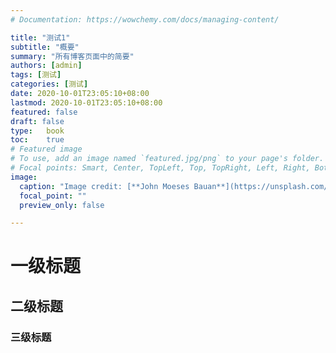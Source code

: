 ```yaml
---
# Documentation: https://wowchemy.com/docs/managing-content/

title: "测试1"
subtitle: "概要"
summary: "所有博客页面中的简要"
authors: [admin]
tags: [测试]
categories: [测试]
date: 2020-10-01T23:05:10+08:00
lastmod: 2020-10-01T23:05:10+08:00
featured: false
draft: false
type:	book
toc:	true
# Featured image
# To use, add an image named `featured.jpg/png` to your page's folder.
# Focal points: Smart, Center, TopLeft, Top, TopRight, Left, Right, BottomLeft, Bottom, BottomRight.
image:
  caption: "Image credit: [**John Moeses Bauan**](https://unsplash.com/photos/OGZtQF8iC0g)"
  focal_point: ""
  preview_only: false

---
```


# 一级标题

## 二级标题

### 三级标题
